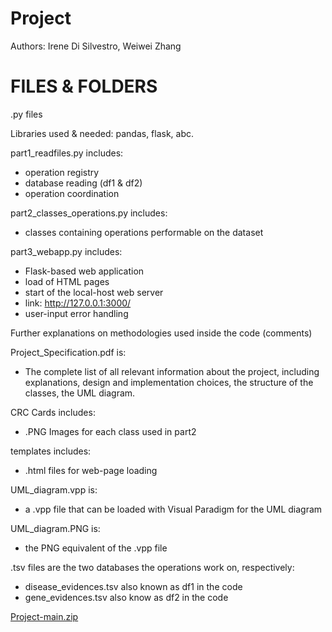# Project

Authors: Irene Di Silvestro, Weiwei Zhang

# FILES & FOLDERS

.py files

Libraries used & needed: pandas, flask, abc.

part1_readfiles.py includes:
- operation registry
- database reading (df1 & df2)
- operation coordination

part2_classes_operations.py includes:
- classes containing operations performable on the dataset

part3_webapp.py includes:
- Flask-based web application
- load of HTML pages
- start of the local-host web server
- link: http://127.0.0.1:3000/
- user-input error handling

Further explanations on methodologies used inside the code (comments)

Project_Specification.pdf is:
- The complete list of all relevant information about the project, including explanations, design and implementation choices, the structure of the classes, the UML diagram.

CRC Cards includes:
- .PNG Images for each class used in part2

templates includes:
- .html files for web-page loading

UML_diagram.vpp is:
- a .vpp file that can be loaded with Visual Paradigm for the UML diagram

UML_diagram.PNG is:
- the PNG equivalent of the .vpp file

.tsv files are the two databases the operations work on, respectively:
- disease_evidences.tsv also known as df1 in the code
- gene_evidences.tsv also know as df2 in the code


[Project-main.zip](https://github.com/Ire3DS4/Project/files/8481621/Project-main.zip)
